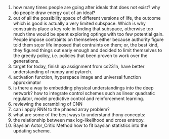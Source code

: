 1. how many times people are going after ideals that does not exist?
   why do people draw energy out of an ideal?
2. out of all the possibility space of different versions of life, the outcome which is good is actually a very limited subspace. Which is why constraints place a key role in finding that subspace, otherwise too much time would be spent exploring optings with too few potential gain. People impose contraints on themselves either because authority figure told them so;or life imposed that contraints on them; or, the best kind, they figured things out early enough and decided to limit themselves to the greedy policy, i.e. policies that been proven to work over the generations. 
3. target for today, finish up assignment from cs231n, have better understanding of numpy and pytorch.
4. activation function, hyperspace image and universal function approximator
5. is there a way to embedding physical understandings into the deep network?
   how to integrate control schemes such as linear quadratic regulator, model predictive control and reinforcement learning.
6. reviewing the scrambling of CNN
7. can i apply RNN to the phased array problem?
8. what are some of the best ways to understand thony concepts:
9. the relationship between max log-likelihood and cross entropy.
10. Baysian Actor_Critic Method
how to fit baysian statistics into the updating scheme.


